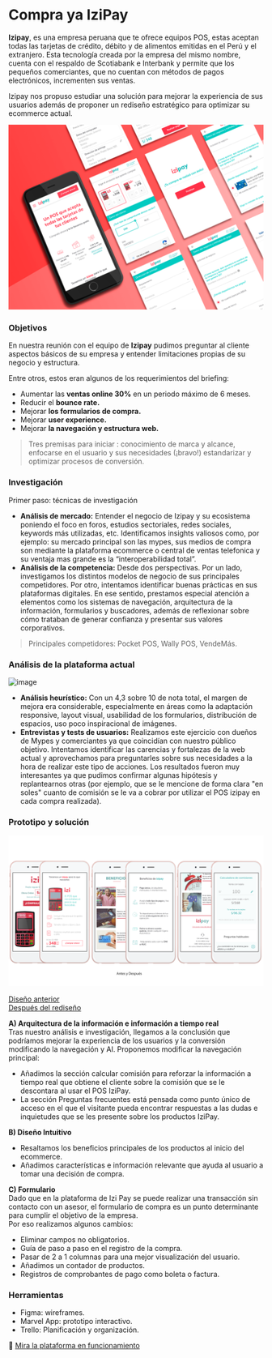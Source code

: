 # Compra ya IziPay

**Izipay**, es una empresa peruana que te ofrece equipos POS, estas aceptan todas las tarjetas de crédito, débito y de alimentos emitidas en el Perú y el extranjero.
Esta tecnología creada por la empresa del mismo nombre, cuenta con el respaldo de Scotiabank e Interbank y permite que los pequeños comerciantes, que no cuentan con métodos de pagos electrónicos, incrementen sus ventas.

Izipay nos propuso estudiar una solución para mejorar la experiencia de sus usuarios además de proponer un rediseño estratégico para optimizar su ecommerce actual.

![image](https://raw.githubusercontent.com/alejandraHoces/Izipay/master/IZIPAY%20MOCKUP.png)

### Objetivos
En nuestra reunión con el equipo de **Izipay** pudimos preguntar al cliente aspectos básicos de su empresa y entender limitaciones propias de su negocio y estructura. 

Entre otros, estos eran algunos de los requerimientos del briefing:

- Aumentar las **ventas online 30%** en un periodo máximo de 6 meses.
- Reducir el **bounce rate.**
- Mejorar **los formularios de compra.**
- Mejorar **user experience.**
- Mejorar **la navegación y estructura web.**

> Tres premisas para iniciar : conocimiento de marca y alcance, enfocarse en el usuario y sus necesidades (¡bravo!) estandarizar y optimizar procesos de conversión. 

### Investigación

Primer paso: técnicas de investigación

- **Análisis de mercado:** Entender el negocio de Izipay y su ecosistema poniendo el foco en foros, estudios sectoriales, redes sociales, keywords más utilizadas, etc. Identificamos insights valiosos como, por ejemplo: su mercado principal son las mypes, sus medios de compra son mediante la plataforma ecommerce o central de ventas telefonica y su ventaja mas grande es la “interoperabilidad total”.
- **Análisis de la competencia:** Desde dos perspectivas. Por un lado, investigamos los distintos modelos de negocio de sus principales competidores. Por otro, intentamos identificar buenas prácticas en sus plataformas digitales. En ese sentido, prestamos especial atención a elementos como los sistemas de navegación, arquitectura de la información, formularios y buscadores, además de reflexionar sobre cómo trataban de generar confianza y presentar sus valores corporativos.
> Principales competidores: Pocket POS, Wally POS, VendeMás.

### Análisis de la plataforma actual
![image](https://github.com/alejandraHoces/Izipay/blob/master/test.png?raw=true)
- **Análisis heurístico:** Con un 4,3 sobre 10 de nota total, el margen de mejora era considerable, especialmente en áreas como la adaptación responsive, layout visual, usabilidad de los formularios, distribución de espacios, uso poco inspiracional de imágenes.
- **Entrevistas y tests de usuarios:** Realizamos este ejercicio con dueños de Mypes y comerciantes ya que coincidían con nuestro público objetivo. Intentamos identificar las carencias y fortalezas de la web actual y aprovechamos para preguntarles sobre sus necesidades a la hora de realizar este tipo de acciones. Los resultados fueron muy interesantes ya que pudimos confirmar algunas hipótesis y replantearnos otras (por ejemplo, que se le mencione de forma clara "en soles" cuanto de comisión se le va a cobrar por utilizar el POS izipay en cada compra realizada).

### Prototipo y solución
![image](https://raw.githubusercontent.com/alejandraHoces/Izipay/master/izipay%20comparativo.png)  

[Diseño anterior](https://marvelapp.com/1i7h59hg)  
[Después del rediseño](https://marvelapp.com/aa7b7jb)  

**A) Arquitectura de la información e información a tiempo real**  
Tras nuestro análisis e investigación, llegamos a la conclusión que podríamos mejorar la experiencia de los usuarios y la conversión modificando la navegación y AI. 
Proponemos modificar la navegación principal:
- Añadimos la sección calcular comisión para reforzar la información a tiempo real que obtiene el cliente sobre la comisión que se le descontara al usar el POS IziPay.
- La sección Preguntas frecuentes está pensada como punto único de acceso en el que el visitante pueda encontrar respuestas a las dudas e inquietudes que se les presente sobre los productos IziPay.  

**B) Diseño Intuitivo** 
- Resaltamos los beneficios principales de los productos al inicio del ecommerce.
- Añadimos características e información relevante que ayuda al usuario a tomar una decisión de compra.  

**C) Formulario**  
Dado que en la plataforma de Izi Pay se puede realizar una transacción sin contacto con un asesor, el formulario de compra es un punto determinante para cumplir el objetivo de la empresa.  
Por eso realizamos algunos cambios:
- Eliminar campos no obligatorios.
- Guía de paso a paso en el registro de la compra.
- Pasar de 2 a 1 columnas para una mejor visualización del usuario.
- Añadimos un contador de productos.
- Registros de comprobantes de pago como boleta o factura.

### Herramientas
- Figma: wireframes.
- Marvel App: prototipo interactivo.
- Trello: Planificación y organización.

📲 [Mira la plataforma en funcionamiento](https://compraya.izipay.pe/) 
